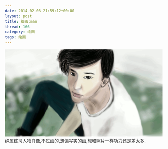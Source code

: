 ```yaml
---
date: 2014-02-03 21:59:12+00:00
layout: post
title: 绘画:man
thread: 166
category: 绘画
tags: 绘画 
---
```

<div id="draw"><img src="/media/draw/image/2014-02-03.gif"></div>
纯属练习人物肖像,不过画的,想偏写实的画,想和照片一样功力还是差太多.
